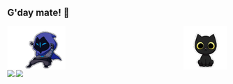 ## G'day mate! 👋

<!--
**rojpatigdas/rojpatigdas** is a ✨ _special_ ✨ repository because its `README.md` (this file) appears on your GitHub profile.

Here are some ideas to get you started:

- 🔭 I’m currently working on ...
- 🌱 I’m currently learning ...
- 👯 I’m looking to collaborate on ...
- 🤔 I’m looking for help with ...
- 💬 Ask me about ...
- 📫 How to reach me: ...
- 😄 Pronouns: ...
- ⚡ Fun fact: ...
-->


<!-- <img src="./assets/meme.gif"/> -->

<div>
<a target="_blank" href="https://rojpatigdas.github.io/sample-resume/">
  <img height=100 align="center" src="./assets/omen-valorant.gif"/>
</a>
<a target="_blank" href="https://rojpatigdas.github.io/sample-resume/">
  <img height=100 align="right" src="./assets/trouble-trouble-the-cat.gif"/>
</a>

</div>


<div>
<a target="_blank" href="https://rojpatigdas.github.io/sample-resume/">
  <img align="center" src="https://github-readme-stats.vercel.app/api?username=rojpatigdas&theme=radical" />
</a>
<a target="_blank" href="https://rojpatigdas.github.io/sample-resume/">
  <img align="center" src="https://github-readme-stats.vercel.app/api/top-langs/?username=rojpatigdas&layout=compact&theme=radical" />
</a>
</div>



